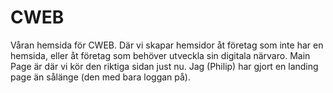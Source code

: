 # CWEB
Våran hemsida för CWEB. 
Där vi skapar hemsidor åt företag som inte har en hemsida, eller åt företag som behöver utveckla sin digitala närvaro.
Main Page är där vi kör den riktiga sidan just nu. Jag (Philip) har gjort en landing page än sålänge (den med bara loggan på). 
